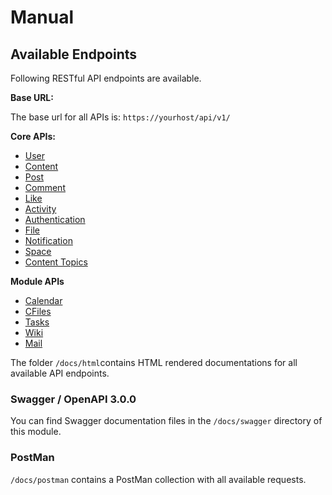 # Manual

## Available Endpoints 

Following RESTful API endpoints are available.

**Base URL:**

The base url for all APIs is: `https://yourhost/api/v1/`


**Core APIs:**

- [User](https://www.humhub.com/en/marketplace/rest/docs/html/user.html)
- [Content](https://www.humhub.com/en/marketplace/rest/docs/html/content.html)
- [Post](https://www.humhub.com/en/marketplace/rest/docs/html/post.html)
- [Comment](https://www.humhub.com/en/marketplace/rest/docs/html/comment.html)
- [Like](https://www.humhub.com/en/marketplace/rest/docs/html/like.html)
- [Activity](https://www.humhub.com/en/marketplace/rest/docs/html/activity.html)
- [Authentication](https://www.humhub.com/en/marketplace/rest/docs/html/auth.html)
- [File](https://www.humhub.com/en/marketplace/rest/docs/html/file.html)
- [Notification](https://www.humhub.com/en/marketplace/rest/docs/html/notification.html)
- [Space](https://www.humhub.com/en/marketplace/rest/docs/html/space.html)
- [Content Topics](https://www.humhub.com/en/marketplace/rest/docs/html/topic.html)

**Module APIs** 

- [Calendar](https://www.humhub.com/en/marketplace/calendar/docs/swagger/calendar.html)
- [CFiles](https://www.humhub.com/en/marketplace/rest/docs/html/cfiles.html)
- [Tasks](https://www.humhub.com/en/marketplace/tasks/docs/swagger/task.html)
- [Wiki](https://www.humhub.com/en/marketplace/wiki/docs/swagger/wiki.html)
- [Mail](https://www.humhub.com/en/marketplace/rest/docs/html/mail.html)


The folder `/docs/html`contains HTML rendered documentations for all available API endpoints.

### Swagger / OpenAPI 3.0.0 

You can find Swagger documentation files in the `/docs/swagger` directory of this module.

### PostMan

`/docs/postman` contains a PostMan collection with all available requests.


